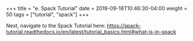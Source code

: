 +++
title = "e. Spack Tutorial"
date = 2019-09-18T10:46:30-04:00
weight = 50
tags = ["tutorial", "spack"]
+++

Next, navigate to the Spack Tutorial here:
https://spack-tutorial.readthedocs.io/en/latest/tutorial_basics.html#what-is-in-spack